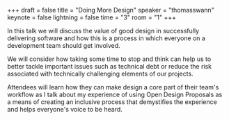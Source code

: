 +++
draft = false
title = "Doing More Design"
speaker = "thomasswann"
keynote = false
lightning = false
time = "3"
room = "1"
+++

In this talk we will discuss the value of good design in successfully delivering software and how this is a process in which everyone on a development team should get involved.

We will consider how taking some time to stop and think can help us to better tackle important issues such as technical debt or reduce the risk associated with technically challenging elements of our projects.

Attendees will learn how they can make design a core part of their team's workflow as I talk about my experience of using Open Design Proposals as a means of creating an inclusive process that demystifies the experience and helps everyone's voice to be heard.
